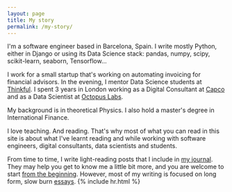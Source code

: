 ```yaml
---
layout: page
title: My story
permalink: /my-story/
---
```

I'm a software engineer based in Barcelona, Spain. I write mostly Python, either in Django or using its Data Science stack: pandas, numpy, scipy, scikit-learn, seaborn, Tensorflow...

I work for a small startup that's working on automating invoicing for financial advisors. In the evening, I mentor Data Science students at [Thinkful](https://www.thinkful.com/). I spent 3 years in London working as a Digital Consultant at [Capco](https://capco.com/) and as a Data Scientist at [Octopus Labs](https://octopuslabs.com/).

My background is in theoretical Physics. I also hold a master's degree in International Finance.

I love teaching. And reading. That's why most of what you can read in this site is about what I've learnt reading and while working with software engineers, digital consultants, data scientists and students.

From time to time, I write light-reading posts that I include in [my journal](/index-journal.html). They may help you get to know me a little bit more, and you are welcome to start [from the beginning](/2017/05/pilot). However, most of my writing is focused on long form, slow burn [essays](/essays).
{% include hr.html %}
